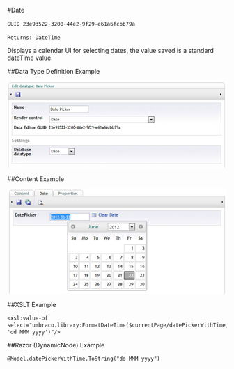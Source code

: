 #Date

`GUID 23e93522-3200-44e2-9f29-e61a6fcbb79a`

`Returns: DateTime`

Displays a calendar UI for selecting dates, the value saved is a standard dateTime value.

##Data Type Definition Example

![Approved Color Data Type Definition](images/Date-DataType.jpg?raw=true)

##Content Example

![Approved Color Data Type Definition](images/Date-Content.jpg?raw=true)

##XSLT Example

	<xsl:value-of select="umbraco.library:FormatDateTime($currentPage/datePickerWithTime, 'dd MMM yyyy')"/>

##Razor (DynamicNode) Example

	@Model.datePickerWithTime.ToString("dd MMM yyyy")